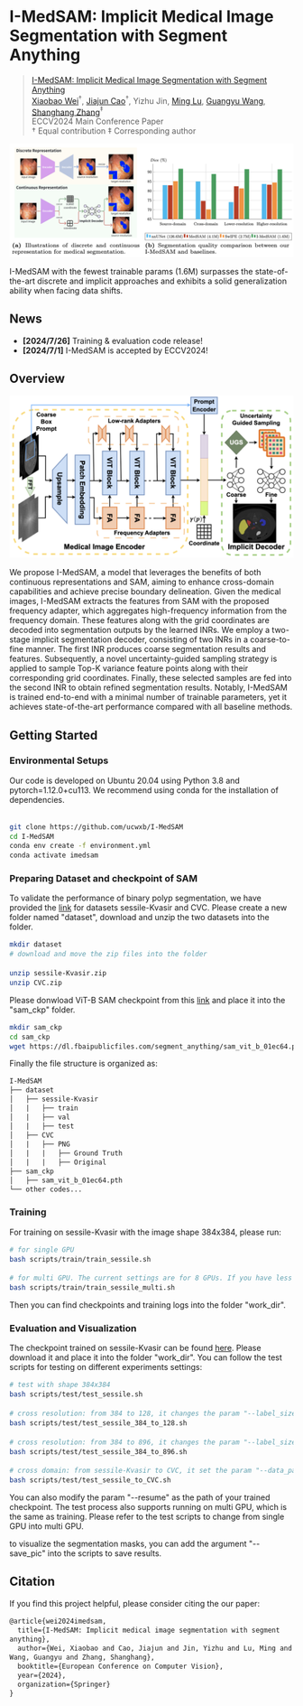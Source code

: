 # I-MedSAM: Implicit Medical Image Segmentation with Segment Anything

> [I-MedSAM: Implicit Medical Image Segmentation with Segment Anything](https://arxiv.org/pdf/2311.17081)  
> [Xiaobao Wei](https://ucwxb.github.io/)$^\dagger$, [Jiajun Cao](https://scholar.google.com/citations?user=femNsd0AAAAJ&hl=zh-CN)$^\dagger$, Yizhu Jin, [Ming Lu](https://lu-m13.github.io/), [Guangyu Wang](https://www.google.com/url?sa=t&rct=j&q=&esrc=s&source=web&cd=&cad=rja&uact=8&ved=2ahUKEwjOy7q0osSHAxXjimMGHWxCH0kQFnoECBMQAQ&url=https%3A%2F%2Fteacher.bupt.edu.cn%2Fwangguangyu%2Fzh_CN%2Findex.htm&usg=AOvVaw0JsJrguFMwnFNErS7bO11H&opi=89978449), [Shanghang Zhang](https://www.shanghangzhang.com/)$^\ddagger$   
> ECCV2024 Main Conference Paper  
> $\dagger$ Equal contribution $\ddagger$ Corresponding author


![vis](./assets/teaser.png)

I-MedSAM with the fewest trainable params (1.6M) surpasses the state-of-the-art discrete and implicit approaches and exhibits a solid generalization ability when facing data shifts. 

## News
- **[2024/7/26]** Training & evaluation code release!
- **[2024/7/1]** I-MedSAM is accepted by ECCV2024!

## Overview
![overview](./assets/pipeline.png)

We propose I-MedSAM, a model that leverages the benefits of both continuous representations and SAM, aiming to enhance cross-domain capabilities and achieve precise boundary delineation. Given the medical images, I-MedSAM extracts the features from SAM with the proposed frequency adapter, which aggregates high-frequency information from the frequency domain. These features along with the grid coordinates are decoded into segmentation outputs by the learned INRs. We employ a two-stage implicit segmentation decoder, consisting of two INRs in a coarse-to-fine manner. The first INR produces coarse segmentation results and features. Subsequently, a novel uncertainty-guided sampling strategy is applied to sample Top-K variance feature points along with their corresponding grid coordinates. Finally, these selected samples are fed into the second INR to obtain refined segmentation results. Notably, I-MedSAM is trained end-to-end with a minimal number of trainable parameters, yet it achieves state-of-the-art performance compared with all baseline methods.


## Getting Started

### Environmental Setups
Our code is developed on Ubuntu 20.04 using Python 3.8 and pytorch=1.12.0+cu113. We recommend using conda for the installation of dependencies.

```bash

git clone https://github.com/ucwxb/I-MedSAM
cd I-MedSAM
conda env create -f environment.yml
conda activate imedsam
```

### Preparing Dataset and checkpoint of SAM
To validate the performance of binary polyp segmentation, we have provided the [link](https://drive.google.com/drive/folders/101LDnr7Gget7ehZQkHCNH1csD2WCCBX6?usp=sharing) for datasets sessile-Kvasir and CVC. 
Please create a new folder named "dataset", download and unzip the two datasets into the folder.

```bash
mkdir dataset
# download and move the zip files into the folder

unzip sessile-Kvasir.zip
unzip CVC.zip
```
Please donwload ViT-B SAM checkpoint from this [link](https://dl.fbaipublicfiles.com/segment_anything/sam_vit_b_01ec64.pth) and place it into the "sam_ckp" folder.
```bash
mkdir sam_ckp
cd sam_ckp
wget https://dl.fbaipublicfiles.com/segment_anything/sam_vit_b_01ec64.pth
```
Finally the file structure is organized as:
```
I-MedSAM
├── dataset
│   ├── sessile-Kvasir
│   |   ├── train
│   |   ├── val
│   |   ├── test
│   ├── CVC
│   |   ├── PNG
│   |   |   ├── Ground Truth
│   |   |   ├── Original
├── sam_ckp
│   ├── sam_vit_b_01ec64.pth
└── other codes...
```

### Training

For training on sessile-Kvasir with the image shape 384x384, please run:
```bash
# for single GPU
bash scripts/train/train_sessile.sh

# for multi GPU. The current settings are for 8 GPUs. If you have less GPUs, please change CUDA_VISIBLE_DEVICES and nproc_per_node.
bash scripts/train/train_sessile_multi.sh
```
Then you can find checkpoints and training logs into the folder "work_dir".

### Evaluation and Visualization
The checkpoint trained on sessile-Kvasir can be found [here](https://drive.google.com/file/d/1qd1FNoc3Io2g8t9HCjaELNYxOHLoiVO0/view?usp=sharing). 
Please download it and place it into the folder "work_dir".
You can follow the test scripts for testing on different experiments settings:
```bash
# test with shape 384x384
bash scripts/test/test_sessile.sh

# cross resolution: from 384 to 128, it changes the param "--label_size" from 384 to 128
bash scripts/test/test_sessile_384_to_128.sh

# cross resolution: from 384 to 896, it changes the param "--label_size" from 384 to 896
bash scripts/test/test_sessile_384_to_896.sh

# cross domain: from sessile-Kvasir to CVC, it set the param "--data_path" to the path of CVC
bash scripts/test/test_sessile_to_CVC.sh
```
You can also modify the param "--resume" as the path of your trained checkpoint.
The test process also supports running on multi GPU, which is the same as training. 
Please refer to the test scripts to change from single GPU into multi GPU.

to visualize the segmentation masks, you can add the argument "--save_pic" into the scripts to save results.

## Citation

If you find this project helpful, please consider citing the our paper:
```
@article{wei2024imedsam,
  title={I-MedSAM: Implicit medical image segmentation with segment anything},
  author={Wei, Xiaobao and Cao, Jiajun and Jin, Yizhu and Lu, Ming and Wang, Guangyu and Zhang, Shanghang},
  booktitle={European Conference on Computer Vision},
  year={2024},
  organization={Springer}
}
```
